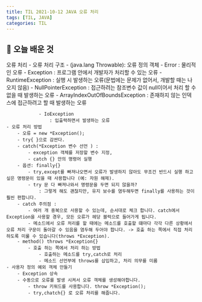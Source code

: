 ```yaml
---
title: TIL 2021-10-12 JAVA 오류 처리
tags: [TIL, JAVA]
categories: TIL
---
```

## 👀 오늘 배운 것 
오류 처리 
    - 오류 처리 구조 
        - (java.lang Throwable): 오류 정의 객체 
            - Error 
                : 물리적인 오류
            - Exception
                : 프로그램 안에서 개발자가 처리할 수 있는 오류 
                - RuntimeException
                    : 실행 시 발생하는 오류(문법에는 문제가 없어서, 개발할 때는 나오지 않음)
                    - NullPointerException
                        : 접근하려는 참조변수 값이 null이어서 처리 할 수 없을 때 발생하는 오류 
                    - ArrayIndexOutOfBoundsException
                        : 존재하지 않는 인덱스에 접근하려고 할 때 발생하는 오류 
        
                - IoException
                    : 입출력하면서 발생하는 오류 
    - 오류 처리 방법 
        - 오류 = new *Exception();
        - try{ }으로 감싼다.
        - catch(*Exception 변수 선언 ) : 
            - exception 객체를 저장할 변수 지정, 
            - catch {} 안의 명령어 실행 
        - 옵션: finally{}
            - try,except를 빠져나오면서 오류가 발생하지 않아도 무조건 반드시 실행 하고 싶은 명령문이 있을 때 사용합니다 (예: 자원 해제).
            - try 문 다 빠져나와서 명령문을 두면 되지 않을까? 
                : 그렇게 해도 괜찮지만, 유지 보수를 염두해두면 finally를 사용하는 것이 훨씬 편합니다. 
        - catch 주의점 : 
            - 여러 개 중복으로 사용할 수 있는데, 순서대로 체크 합니다. catch에서 Exception을 사용할 경우, 모든 오류가 헤당 블럭으로 들어가게 됩니다. 
            - 메소드에서 오류 처리를 할 때에는 메소드를 호출할 떄마다 각각 다른 상황에서 오류 처리 구문이 돌아갈 수 있음을 염두해 두어야 합니다. -> 호출 하는 쪽에서 직접 처리 하도록 미룰 수 있습니다(throws *Exception).
        - method() throws *Exception{}
            - 호출 하는 쪽에서 처리 하는 방법 
                - 호출하는 메소드를 try,catch로 처리 
                - 메소드 선언부에 throws를 삽입하고, 처리 의무를 미룸 
    - 사용자 정의 예외 객체 만들기
        - Exception 상속
        - 수동으로 오류를 발생 시켜서 오류 객체를 생성해야합니다.
            - throw 키워드를 사용합니다. throw *Exception();
            - try,chatch{} 로 오류 처리를 해줍니다. 


        